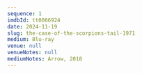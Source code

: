 ```yaml
---
sequence: 1
imdbId: tt0066924
date: 2024-11-19
slug: the-case-of-the-scorpions-tail-1971
medium: Blu-ray
venue: null
venueNotes: null
mediumNotes: Arrow, 2018
---
```


